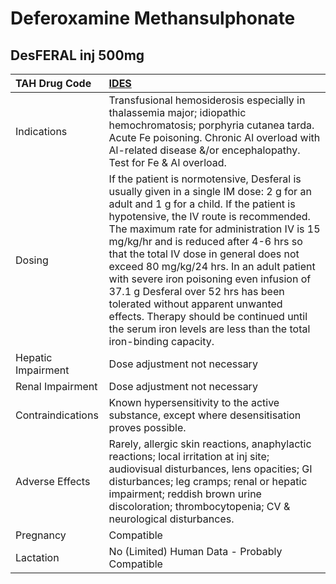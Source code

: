 # Deferoxamine Methansulphonate

## DesFERAL inj 500mg

| TAH Drug Code      | [**IDES**](https://www.tahsda.org.tw/drugs/hissearch.php?drug_code=IDES)                                                                                                                                                                                                                                                                                                                                                                                                                                                                                                                           |
|:-------------------|:---------------------------------------------------------------------------------------------------------------------------------------------------------------------------------------------------------------------------------------------------------------------------------------------------------------------------------------------------------------------------------------------------------------------------------------------------------------------------------------------------------------------------------------------------------------------------------------------------|
| Indications        | Transfusional hemosiderosis especially in thalassemia major; idiopathic hemochromatosis; porphyria cutanea tarda. Acute Fe poisoning. Chronic Al overload with Al-related disease &/or encephalopathy. Test for Fe & Al overload.                                                                                                                                                                                                                                                                                                                                                                  |
| Dosing             | If the patient is normotensive, Desferal is usually given in a single IM dose: 2 g for an adult and 1 g for a child. If the patient is hypotensive, the IV route is recommended. The maximum rate for administration IV is 15 mg/kg/hr and is reduced after 4-6 hrs so that the total IV dose in general does not exceed 80 mg/kg/24 hrs. In an adult patient with severe iron poisoning even infusion of 37.1 g Desferal over 52 hrs has been tolerated without apparent unwanted effects. Therapy should be continued until the serum iron levels are less than the total iron-binding capacity. |
| Hepatic Impairment | Dose adjustment not necessary                                                                                                                                                                                                                                                                                                                                                                                                                                                                                                                                                                      |
| Renal Impairment   | Dose adjustment not necessary                                                                                                                                                                                                                                                                                                                                                                                                                                                                                                                                                                      |
| Contraindications  | Known hypersensitivity to the active substance, except where desensitisation proves possible.                                                                                                                                                                                                                                                                                                                                                                                                                                                                                                      |
| Adverse Effects    | Rarely, allergic skin reactions, anaphylactic reactions; local irritation at inj site; audiovisual disturbances, lens opacities; GI disturbances; leg cramps; renal or hepatic impairment; reddish brown urine discoloration; thrombocytopenia; CV & neurological disturbances.                                                                                                                                                                                                                                                                                                                    |
| Pregnancy          | Compatible                                                                                                                                                                                                                                                                                                                                                                                                                                                                                                                                                                                         |
| Lactation          | No (Limited) Human Data - Probably Compatible                                                                                                                                                                                                                                                                                                                                                                                                                                                                                                                                                      |

